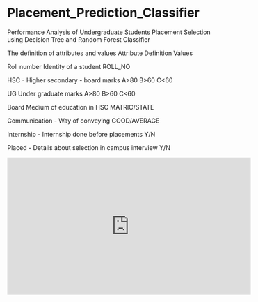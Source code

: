 # Placement_Prediction_Classifier

Performance Analysis of Undergraduate Students Placement Selection using Decision Tree and Random Forest Classifier

The definition of attributes and values Attribute Definition Values

Roll number Identity of a student
ROLL_NO

HSC - Higher secondary - board marks
A>80
B>60
C<60

UG Under graduate marks
A>80
B>60
C<60

Board Medium of education in HSC
MATRIC/STATE

Communication -  Way of conveying
GOOD/AVERAGE

Internship - Internship done before placements
Y/N

Placed - Details about selection in campus interview
Y/N

<iframe width="560" height="315" src="https://www.youtube.com/embed/atw7hUrg3_8" frameborder="0" allow="accelerometer; autoplay; encrypted-media; gyroscope; picture-in-picture" allowfullscreen></iframe>
